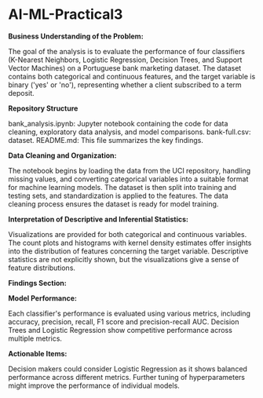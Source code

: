 # AI-ML-Practical3
**Business Understanding of the Problem:**

The goal of the analysis is to evaluate the performance of four classifiers (K-Nearest Neighbors, Logistic Regression, Decision Trees, and Support Vector Machines) on a Portuguese bank marketing dataset. The dataset contains both categorical and continuous features, and the target variable is binary ('yes' or 'no'), representing whether a client subscribed to a term deposit.


**Repository Structure**

bank_analysis.ipynb: Jupyter notebook containing the code for data cleaning, exploratory data analysis, and model comparisons.
bank-full.csv: dataset.
README.md: This file summarizes the key findings.


**Data Cleaning and Organization:**

The notebook begins by loading the data from the UCI repository, handling missing values, and converting categorical variables into a suitable format for machine learning models. The dataset is then split into training and testing sets, and standardization is applied to the features. The data cleaning process ensures the dataset is ready for model training.


**Interpretation of Descriptive and Inferential Statistics:**

Visualizations are provided for both categorical and continuous variables. The count plots and histograms with kernel density estimates offer insights into the distribution of features concerning the target variable. Descriptive statistics are not explicitly shown, but the visualizations give a sense of feature distributions.


**Findings Section:**

  **Model Performance:**
  
  Each classifier's performance is evaluated using various metrics, including accuracy, precision, recall, F1 score and precision-recall AUC.
  Decision Trees and Logistic Regression show competitive performance across multiple metrics.
  
  **Actionable Items:**
  
  Decision makers could consider Logistic Regression as it shows balanced performance across different metrics.
  Further tuning of hyperparameters might improve the performance of individual models.
  
